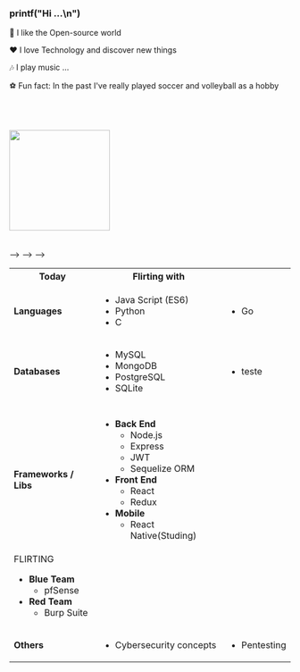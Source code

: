 ### printf("Hi ...\n")

 🤝  I like the Open-source world
 
 :heart: I love Technology and discover new things

   🎶  I play music ...

   ⚽  Fun fact: In the past I've really played soccer and volleyball as a hobby
 <br /><br /> <br /><br />

<div>
 <div>
  <!-- <a href="https://github.com/becauro"> -->
  <img style="text-decoration: none" height="180em" src="https://github-readme-stats.vercel.app/api?username=becauro&show_icons=true&theme=dark&include_all_commits=true&count_private=true"/>
  <!--
  <img height="180em" src="https://github-readme-stats.vercel.app/api/top-langs/?username=becauro&layout=compact&langs_count=7&theme=dark"/>
  -->
  <!-- </a> -->
</div>
<!--
<div style="display: inline_block"><br>
  <a href="https://en.wikipedia.org/wiki/HTML5" title="HTML5"><img align="center" alt="HTML Icon" height="30" width="40" src="https://raw.githubusercontent.com/devicons/devicon/master/icons/html5/html5-original.svg"></a>
  <a href="https://en.wikipedia.org/wiki/CSS#CSS_3" title="CSS3"><img align="center" alt="CSS Icon" height="30" width="40" src="https://raw.githubusercontent.com/devicons/devicon/master/icons/css3/css3-original.svg"></a>
  <a href="https://en.wikipedia.org/wiki/JavaScript" title="JS"><img align="center" alt="Js Icon" height="30" width="40" src="https://raw.githubusercontent.com/devicons/devicon/master/icons/javascript/javascript-plain.svg"></a>
  <a href="https://en.wikipedia.org/wiki/C_(programming_language)" title="C (programming language)"><img align="center" alt="C Icon" height="30" width="40" src="https://raw.githubusercontent.com/devicons/devicon/master/icons/c/c-original.svg"></a>
  <a href="https://nodejs.org/en/about/" title="NodeJS"><img align="center" alt="NodeJS Icon" height="30" width="40" src="https://raw.githubusercontent.com/devicons/devicon/master/icons/nodejs/nodejs-original.svg"></a>
  <a href="https://reactjs.org/" title="React"><img align="center" alt="React Icon" height="30" width="40" src="https://raw.githubusercontent.com/devicons/devicon/master/icons/react/react-original.svg"></a>
  <a href="https://redux.js.org/" title="Redux"><img align="center" alt="Redux Icon" height="30" width="40" src="https://raw.githubusercontent.com/devicons/devicon/master/icons/redux/redux-original.svg"></a>
  <a href="https://www.debian.org/index.en.html" title="Debian"><img align="center" alt="Linux Icon" height="30" width="40" src="https://raw.githubusercontent.com/devicons/devicon/master/icons/linux/linux-original.svg"></a>
  <a href="https://www.mysql.com/" title="MySQL"><img align="center" alt="mysql Icon" height="30" width="40" src="https://raw.githubusercontent.com/devicons/devicon/master/icons/mysql/mysql-original.svg"></a>
 <a href="https://www.mongodb.com/" title="MongoDB"><img align="center" alt="mongodb Icon" height="30" width="40" src="https://raw.githubusercontent.com/devicons/devicon/master/icons/mongodb/mongodb-original.svg"></a>
    <a href="https://expressjs.com" title="Express"><img align="center" alt="express Icon" height="30" width="40" src="https://raw.githubusercontent.com/devicons/devicon/master/icons/express/express-original.svg"></a>
 <a href="https://git-scm.com/" title="Git"><img align="center" alt="git Icon" height="30" width="40" src="https://raw.githubusercontent.com/devicons/devicon/master/icons/git/git-original.svg"></a>
 <a href="https://code.visualstudio.com/" title="VSCode"><img align="center" alt="vscode Icon" height="30" width="40" src="https://raw.githubusercontent.com/devicons/devicon/master/icons/vscode/vscode-original.svg"></a>
-->
<br /><br />
</di>

<div>
<table>
<tr>
   <th>Today</th>
   <!-- <th>Yesterday</th> -->
   <th>Flirting with</th>
</tr>
<tr><td><b>Languages<b></td>
      <td> <!-- TODAY -->
         <ul>
            <li>Java Script (ES6)</li>
            <li>Python</li>
            <li>C</li>
         </ul>
      </td>
     <!-- <td>   YESTERDAY
         <ul>
            <li>Java EE (Paused Studies)</li>
            <li>C++ (Very Basic level)</li>
            <li>Java SE (Very Basic level)</li>
            <li>Pascal (Basic level)</li>
            <li>Delphi (Basic level)</li>
            <li>Visual Basic 6</li>
         </ul>
      </td>  -->
      <td> <!-- FLIRTING -->
         <ul>
            <li>Go</li>
         </ul>
      </td>
</tr>
<tr><td><b>Databases</b></td>
   <td> <!-- TODAY -->
     <ul>
         <li> MySQL </li>
         <li> MongoDB </li>
         <li> PostgreSQL </li>
         <li>SQLite</li>
      </ul>
   </td>
  <!-- <td>  YESTERDAY
      <ul>
         <li> Microsoft Access </li>
      </ul>
   </td>  -->
   <td> <!-- FLIRTING -->
    <ul>
         <li> teste </li>
      </ul>
   </td>
</tr>
<!-- <tr><td><b>IDEs</b></td>
   <td>  TODAY
      <ul>
         <li>Eclipse</li>
         <li>Visual Studio Code</li>
         <li>NetBeans</li>
      </ul>
   </td> 
   <!-- <td> YESTERDAY
      <ul> 
          <li>Visual Studio (not "Code")</li>
          <li>Dreamweaver</li>
      </ul>
   </td> -->
   <td> <!-- FLIRTING -->
   </td>
</tr> -->
<tr><td><b>Frameworks / Libs</b></td>
   <td>  <!-- TODAY -->
      <ul>
         <li><b>Back End</b> <br/>
            <ul>
               <li>Node.js</li>
               <li>Express</li>
               <li>JWT</li>
               <li>Sequelize ORM</li>
            </ul>
         </li>
         <li><b>Front End</b>
            <ul> 
               <li>React</li>
               <li>Redux</li>
            </ul>
         </li>
         <li><b>Mobile</b>
            <ul>
               <li>React Native(Studing)</li>
            </ul>
         </li>
      </ul>
   </td>
  <!-- <td>  YESTERDAY
       <ul> 
         <li>Visual Studio (not "Code")</li>
      </ul>
   </td> -->
   <!-- <td> FLIRTING 
      <ul>
         <li> Metasploit</li>
         <li> Burpsuite</li>
         <li> Wireshark</li>
      </ul> -->
   </td> -->
</tr>
<!-- <tr><td><b>Tools</b></td>
   <td> TODAY
      <ul>
         <li><b>Back End</b> <br/>
            <ul>
               <li>Postman</li>
               <li>PM2</li>
               <li>Jest</li>
            </ul>
         </li>
         <li><b>Front End</b>
            <ul>
               <li>Jest</li>
            </ul>
         </li>
         <li><b>Blue Team</b>
            <ul>
               <li>Wireshark</li>
               <li>nmap</li>
               <li>OpenWRT</li>
            </ul>
         </li>
         <li><b>Red Team</b>
            <ul>
               <li>Metasploit</li>
            </ul>
         </li>
      </ul>
   </td>
   <!-- <td> YESTERDAY
   </td> -->

   <td> FLIRTING
    <ul> 
         <li><b>Blue Team</b><br/>
            <ul>
               <li>pfSense</li>
            </ul>
         </li>
         <li><b>Red Team</b>
            <ul>
               <li>Burp Suite</li>
            </ul>
         </li>
     </ul>
   </td>
</tr> -->
<!-- <tr><td><b>Cloud</b></td>
   <td>  TODAY
      <ul> 
         <li>Heroku</li>
      </ul>
   </td>
   <td> YESTERDAY
   </td>

   <td> FLIRTING
     <ul> 
         <li>AWS</li>
      </ul>
   </td>
</tr> -->
<tr><td><b>Others</b></td>
   <td><!-- TODAY -->
      <ul>
         <li>Cybersecurity concepts</li>
      </ul>
   </td>
  <!-- <td> YESTERDAY 
      <ul> 
         <li>Windows Deployment</li>
         <li>GNU/Linux Deployment</li>
         <li>Computer repair</li>
         <li>Computer "building"</li>
      </ul>
   </td> -->
   <td><!-- FLIRTING -->
      <ul>
         <li>Pentesting</li>
      </ul>
   </td>
</tr>
</table>
</div>

<!--
<div>

### Portfolio
   
   [Nessa Wiki](https://github.com/becauro/becauro/wiki) encontram-se os links para o repositórios de alguns **projetos que fiz e/ou participei**.
   Estou adicionando mais aos poucos, visto que a maioria encontra-se espalhado dentro de forks desses repositórios que incluem o termo "sd-011" em seus nomes.
   
   Caso não acesse pela Wiki, para visualizar **meus projetos** contidos nos forks que começam com **sd-011**, deverá filtrar pela branch que comece com o meu nome ("michel-pereira").
   O motivo disso também está explicado em detalhes na [Wiki](https://github.com/becauro/becauro/wiki).
   
---

<div>

  <a href = "mailto:michelbecauro@gmail.com"><img src="https://img.shields.io/badge/-Gmail-%23333?style=for-the-badge&logo=gmail&logoColor=white" target="_blank"></a>
  <a href="https://www.linkedin.com/in/becauro" target="_blank"><img src="https://img.shields.io/badge/-LinkedIn-%230077B5?style=for-the-badge&logo=linkedin&logoColor=white" target="_blank"></a>  
</div>

</div>
-->
